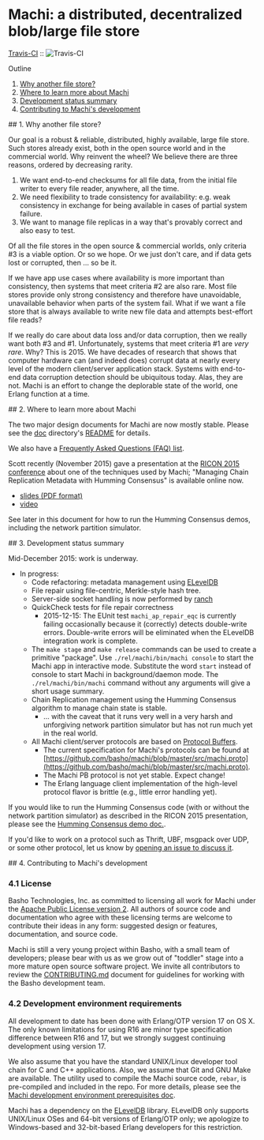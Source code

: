 # Machi: a distributed, decentralized blob/large file store

  [Travis-CI](http://travis-ci.org/basho/machi) :: ![Travis-CI](https://secure.travis-ci.org/basho/machi.png)

Outline

1. [Why another file store?](#sec1)
2. [Where to learn more about Machi](#sec2)
3. [Development status summary](#sec3)
4. [Contributing to Machi's development](#sec4)

<a name="sec1">
## 1. Why another file store?

Our goal is a robust & reliable, distributed, highly available, large
file store.  Such stores already exist, both in the open source world
and in the commercial world.  Why reinvent the wheel?  We believe
there are three reasons, ordered by decreasing rarity.

1. We want end-to-end checksums for all file data, from the initial
   file writer to every file reader, anywhere, all the time.
2. We need flexibility to trade consistency for availability:
   e.g. weak consistency in exchange for being available in cases
   of partial system failure.
3. We want to manage file replicas in a way that's provably correct
   and also easy to test.

Of all the file stores in the open source & commercial worlds, only
criteria #3 is a viable option.  Or so we hope.  Or we just don't
care, and if data gets lost or corrupted, then ... so be it.

If we have app use cases where availability is more important than
consistency, then systems that meet criteria #2 are also rare.
Most file stores provide only strong consistency and therefore
have unavoidable, unavailable behavior when parts of the system
fail.
What if we want a file store that is always available to write new
file data and attempts best-effort file reads?

If we really do care about data loss and/or data corruption, then we
really want both #3 and #1.  Unfortunately, systems that meet
criteria #1 are _very rare_.
Why?  This is 2015.  We have decades of research that shows
that computer hardware can (and
indeed does) corrupt data at nearly every level of the modern
client/server application stack.  Systems with end-to-end data
corruption detection should be ubiquitous today.  Alas, they are not.
Machi is an effort to change the deplorable state of the world, one
Erlang function at a time.

<a name="sec2">
## 2. Where to learn more about Machi

The two major design documents for Machi are now mostly stable.
Please see the [doc](./doc) directory's [README](./doc) for details.

We also have a
[Frequently Asked Questions (FAQ) list](./FAQ.md).

Scott recently (November 2015) gave a presentation at the
[RICON 2015 conference](http://ricon.io) about one of the techniques
used by Machi; "Managing Chain Replication Metadata with
Humming Consensus" is available online now.
* [slides (PDF format)](http://ricon.io/speakers/slides/Scott_Fritchie_Ricon_2015.pdf)
* [video](https://www.youtube.com/watch?v=yR5kHL1bu1Q)

See later in this document for how to run the Humming Consensus demos,
including the network partition simulator.

<a name="sec3">
## 3. Development status summary

Mid-December 2015: work is underway.

* In progress:
    * Code refactoring: metadata management using
      [ELevelDB](https://github.com/basho/eleveldb)
    * File repair using file-centric, Merkle-style hash tree.
    * Server-side socket handling is now performed by
      [ranch](https://github.com/ninenines/ranch)
    * QuickCheck tests for file repair correctness
        * 2015-12-15: The EUnit test `machi_ap_repair_eqc` is
          currently failing occasionally because it (correctly) detects
          double-write errors.  Double-write errors will be eliminated
          when the ELevelDB integration work is complete.
    * The `make stage` and `make release` commands can be used to
      create a primitive "package".  Use `./rel/machi/bin/machi console`
      to start the Machi app in interactive mode.  Substitute the word
      `start` instead of console to start Machi in background/daemon
      mode.  The `./rel/machi/bin/machi` command without any arguments
      will give a short usage summary.
    * Chain Replication management using the Humming Consensus
      algorithm to manage chain state is stable.
        * ... with the caveat that it runs very well in a very harsh
          and unforgiving network partition simulator but has not run
          much yet in the real world.
    * All Machi client/server protocols are based on
      [Protocol Buffers](https://developers.google.com/protocol-buffers/docs/overview).
        * The current specification for Machi's protocols can be found at
          [https://github.com/basho/machi/blob/master/src/machi.proto](https://github.com/basho/machi/blob/master/src/machi.proto).
        * The Machi PB protocol is not yet stable.  Expect change!
        * The Erlang language client implementation of the high-level
          protocol flavor is brittle (e.g., little error handling yet).

If you would like to run the Humming Consensus code (with or without
the network partition simulator) as described in the RICON 2015
presentation, please see the
[Humming Consensus demo doc.](./doc/humming_consensus_demo.md).

If you'd like to work on a protocol such as Thrift, UBF,
msgpack over UDP, or some other protocol, let us know by
[opening an issue to discuss it](./issues/new).

<a name="sec4">
## 4. Contributing to Machi's development

### 4.1 License

Basho Technologies, Inc. as committed to licensing all work for Machi
under the
[Apache Public License version 2](./LICENSE).  All authors of source code
and documentation who agree with these licensing terms are welcome to
contribute their ideas in any form: suggested design or features,
documentation, and source code.

Machi is still a very young project within Basho, with a small team of
developers; please bear with us as we grow out of "toddler" stage into
a more mature open source software project.
We invite all contributors to review the
[CONTRIBUTING.md](./CONTRIBUTING.md) document for guidelines for
working with the Basho development team.

### 4.2 Development environment requirements

All development to date has been done with Erlang/OTP version 17 on OS
X.  The only known limitations for using R16 are minor type
specification difference between R16 and 17, but we strongly suggest
continuing development using version 17.

We also assume that you have the standard UNIX/Linux developer
tool chain for C and C++ applications.  Also, we assume
that Git and GNU Make are available.
The utility used to compile the Machi source code,
`rebar`, is pre-compiled and included in the repo.
For more details, please see the
[Machi development environment prerequisites doc](./doc/dev-prerequisites.md).

Machi has a dependency on the
[ELevelDB](https://github.com/basho/eleveldb) library.  ELevelDB only
supports UNIX/Linux OSes and 64-bit versions of Erlang/OTP only; we
apologize to Windows-based and 32-bit-based Erlang developers for this
restriction.
